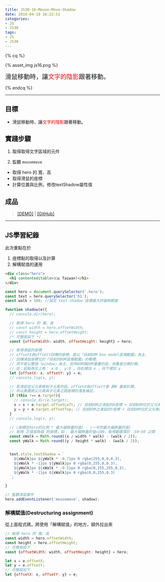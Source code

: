 ```yaml
---
title: JS30-16-Mouse-Move-Shadow
date: 2018-04-18 16:22:51
categories:
- JS
- JS30
tags:
- JS
- JS30
---
```


{% cq %}

{% asset_img js16.png %}

<font style="font-size:20px;">滑鼠移動時，讓<font color="red">文字的陰影</font>跟著移動。</font>

{% endcq %}

<!-- more -->
***

## 目標

- 滑鼠移動時，讓<font color="red">文字的陰影</font>跟著移動。


## 實踐步驟

1. 取得取得文字區域的元件

2. 監聽 `mousemove`
  - 取得 hero 的 寬、高
  - 取得滑鼠的座標
  - 計算位置與比例，修改textShadow屬性值


## 成品

>[[DEMO]](https://kanboo.github.io/JavaScript30/16%20-%20Mouse%20Move%20Shadow/) | [[GitHub]](https://github.com/kanboo/JavaScript30/blob/master/16%20-%20Mouse%20Move%20Shadow/index.html)


***
## JS學習紀錄

此次重點在於

1. 座標點的取得以及計算
2. 解構賦值的運用

``` html HTML
<div class="hero">
  <h1 contenteditable>🇹🇼 Taiwan!</h1>
</div>
```

``` js 全部js程式碼
const hero = document.querySelector('.hero');
const text = hero.querySelector('h1');
const walk = 100; //設定 text-shadow 座標最大的偏移範圍

function shadow(e){
  // console.dir(hero);

  // 取得 hero 的 寬、高
  // const width = hero.offsetWidth;
  // const height = hero.offsetHeight;
  /* 可簡寫如下 */
  const {offsetWidth: width, offsetHeight: height} = hero;

  // 取得滑鼠的座標
  // offsetX與offsetY回傳的座標，是以「目前DOM box model區塊範圍」為主，
  // 回傳滑鼠座標位於「目前的DOM區塊範圍」的哪裡，
  // 而不是以整個「window」為主，另外DOM與DOM重疊的話，依舊是分開計算。
  // 註：起點為左上角： x:0 , y:0 ，向右增加 x ，向下增加 y
  let {offsetX: x, offsetY: y} = e;
  // console.log(x, y);

  // 若滑鼠從父元素移到子元素的話，offsetX與offsetY會 歸0 重新計算，
  // 所以需要將父元素與子元素之間座標的落差補足。
  if (this !== e.target){
    // console.dir(e.target);
    x = x + e.target.offsetLeft; // 目前DOM之滑鼠的X座標 + 目前DOM位於父元素的X座標
    y = y + e.target.offsetTop; // 目前DOM之滑鼠的Y座標 + 目前DOM位於父元素的Y座標
  }
  // console.log(x, y);

  // (座標在hero的比例 * 最大偏移量的值) - (一半的最大偏移量的值)
  // 取得 正值或負值 的座標，如： 最大偏移量的值=100，取得範圍落於 -50~50 之間
  const xWalk = Math.round((x / width * walk) - (walk / 2));
  const yWalk = Math.round((y / height * walk) - (walk / 2));


  text.style.textShadow = `
    ${xWalk}px ${yWalk * -0.7}px 0 rgba(255,0,0,0.3),
    ${xWalk * -1}px ${yWalk}px 0 rgba(0,255,0,0.3),
    ${yWalk}px ${xWalk * -0.5}px 0 rgba(0,255,255,0.3),
    ${yWalk * -1}px ${xWalk}px 0 rgba(0,0,255,0.3)
  `;

}

// 監聽滑鼠事件
hero.addEventListener('mousemove', shadow);
```

### 解構賦值(Destructuring assignment)

從上面程式碼，將使用「解構賦值」的地方，額外拉出來

``` js 解構賦值
// 取得 hero 的 寬、高
const width = hero.offsetWidth;
const height = hero.offsetHeight;
// 可簡寫如下
const {offsetWidth: width, offsetHeight: height} = hero;
```

``` js 解構賦值
let x = e.offsetX;
let y = e.offsetY;
// 可簡寫如下
let {offsetX: x, offsetY: y} = e;
```